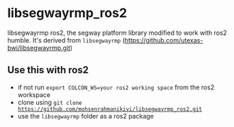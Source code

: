 # libsegwayrmp_ros2
libsegwayrmp ros2, the segway platform library modified to work with ros2 humble. It's derived from <code>libsegwayrmp</code> (https://github.com/utexas-bwi/libsegwayrmp.git)

## Use this with ros2
- if not run <code>export COLCON_WS=your ros2 working space</code> from the ros2 workspace
- clone using <code>git clone https://github.com/mohsenrahmanikivi/libsegwayrmp_ros2.git</code>
- use the <code>libsegwayrmp</code> folder as a ros2 package
